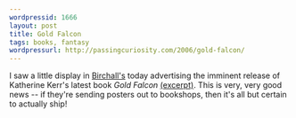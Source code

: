 ```yaml
---
wordpressid: 1666
layout: post
title: Gold Falcon
tags: books, fantasy
wordpressurl: http://passingcuriosity.com/2006/gold-falcon/
---
```


I saw a little display in <a href="http://birchalls.com.au/">Birchall's</a>
today advertising the imminent release of Katherine Kerr's latest book *Gold
Falcon* <a href="http://www.deverry.com/goldexcp.html">(excerpt)</a>. This is
very, very good news -- if they're sending posters out to bookshops, then it's
all but certain to actually ship!
